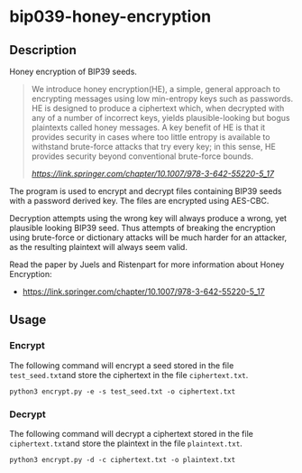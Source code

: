 # bip039-honey-encryption

## Description
Honey encryption of BIP39 seeds. 

> We introduce honey encryption(HE), a simple, general approach to encrypting messages using low min-entropy keys such as passwords. HE is designed to produce a ciphertext which, when decrypted with any of a number of incorrect keys, yields plausible-looking but bogus plaintexts called honey messages. A key benefit of HE is that it provides security in cases where too little entropy  is available to withstand brute-force attacks that try every key;  in this sense,  HE  provides  security  beyond  conventional  brute-force  bounds. 
> 
> <cite>https://link.springer.com/chapter/10.1007/978-3-642-55220-5_17</cite>

The program is used to encrypt and decrypt files containing BIP39 seeds with a password derived key. The files are encrypted using AES-CBC.

Decryption attempts using the wrong key will always produce a wrong, yet plausible looking BIP39 seed. Thus attempts of breaking the encryption using brute-force or dictionary attacks will be much harder for an attacker, as the resulting plaintext will always seem valid.

Read the paper by Juels and Ristenpart for more information about Honey Encryption:
* https://link.springer.com/chapter/10.1007/978-3-642-55220-5_17

## Usage
### Encrypt
The following command will encrypt a seed stored in the file `test_seed.txt`and store the ciphertext in the file `ciphertext.txt`.

`python3 encrypt.py -e -s test_seed.txt -o ciphertext.txt`



### Decrypt
The following command will decrypt a ciphertext stored in the file `ciphertext.txt`and store the plaintext in the file `plaintext.txt`.

`python3 encrypt.py -d -c ciphertext.txt -o plaintext.txt` 
